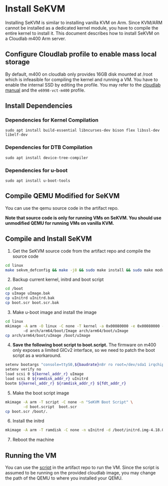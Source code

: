 # Install SeKVM
Installing SeKVM is similar to installing vanilla KVM on Arm. Since KVM/ARM cannot be installed as a dedicated kernel module, you have to compile the entire kernel to install it. This document describes how to install SeKVM on a Cloudlab m400 Arm server.

## Configure Cloudlab profile to enable mass local storage
By default, m400 on cloudlab only provides 16GB disk mounted at /root which is infeasible for compiling the kernel and running a VM. You have to enable the internal SSD by editing the profile. You may refer to the [cloudlab manual](http://docs.cloudlab.us/advanced-storage.html) and the `e6998-vct-m400` profile.

## Install Dependencies
### Dependencies for Kernel Compilation
`sudo apt install build-essential libncurses-dev bison flex libssl-dev libelf-dev`
### Dependencies for DTB Compilation
`sudo apt install device-tree-compiler`
### Dependencies for u-boot
`sudo apt install u-boot-tools`

## Compile QEMU Modified for SeKVM
You can use the qemu source code in the artifact repo.

**Note that source code is only for running VMs on SeKVM. You should use unmodified QEMU for running VMs on vanilla KVM.**

## Compile and Install SeKVM
1. Get the SeKVM source code from the artifact repo and compile the source code
```bash
cd linux
make sekvm_defconfig && make -j8 && sudo make install && sudo make modules_install
```
2. Backup current kernel, initrd and boot script
```bash
cd /boot
cp uImage uImage.bak
cp uInitrd uInitrd.bak
cp boot.scr boot.scr.bak
```
3. Make u-boot image and install the image
```bash
cd linux
mkimage -A arm -O linux -C none -T kernel -a 0x00080000 -e 0x00080000 -n Linux
		-d arch/arm64/boot/Image arch/arm64/boot/uImage
cp arch/arm64/boot/uImage /boot/uImage
```
4. **Save the following boot script to boot.script.** The firmware on m400 only exposes a limited GICv2 interface, so we need to patch the boot script as a workaround.
```bash
setenv bootargs "console=ttyS0,${baudrate}n8r ro root=/dev/sda1 irqchip.gicv2_force_probe=1"
setenv verify no
load scsi 0 ${kernel_addr_r} uImage
load scsi 0 ${ramdisk_addr_r} uInitrd
bootm ${kernel_addr_r} ${ramdisk_addr_r} ${fdt_addr_r}
```
5. Make the boot script image
```bash
mkimage -A arm -T script -C none -n "SeKVM Boot Script" \
		-d boot.script  boot.scr
cp boot.scr /boot/. 
```
6. Install the initrd
```bash
mkimage -A arm -T ramdisk -C none -n uInitrd -d /boot/initrd.img-4.18.0+ /boot/uInitrd
```
7. Reboot the machine


## Running the VM
You can use the [script](https://github.com/VeriGu/sosp-paper211-ae/blob/master/scripts/tests/run-guest-sekvm.sh) in the artifact repo to run the VM. Since the script is assumed to be running on the provided cloudlab image, you may change the path of the QEMU to where you installed your QEMU.
